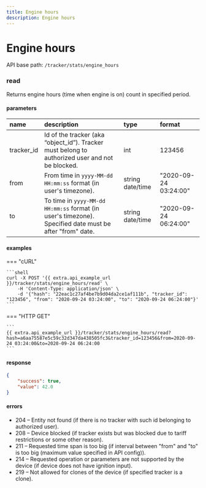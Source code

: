 ```yaml
---
title: Engine hours
description: Engine hours
---
```


# Engine hours

API base path: `/tracker/stats/engine_hours`

### read

Returns engine hours (time when engine is on) count in specified period.

#### parameters

| name | description | type| format |
| :------ | :------ | :----- | :----- |
| tracker_id | Id of the tracker (aka “object_id”). Tracker must belong to authorized user and not be blocked. | int | 123456 |
| from | From time in `yyyy-MM-dd HH:mm:ss` format (in user's timezone). | string date/time | "2020-09-24 03:24:00" |
| to | To time in `yyyy-MM-dd HH:mm:ss` format (in user's timezone). Specified date must be after "from" date. | string date/time | "2020-09-24 06:24:00" |

#### examples

=== "cURL"

    ```shell
    curl -X POST '{{ extra.api_example_url }}/tracker/stats/engine_hours/read' \
        -H 'Content-Type: application/json' \ 
        -d '{"hash": "22eac1c27af4be7b9d04da2ce1af111b", "tracker_id": "123456", "from": "2020-09-24 03:24:00", "to": "2020-09-24 06:24:00"}'
    ```

=== "HTTP GET"

    ```
    {{ extra.api_example_url }}/tracker/stats/engine_hours/read?hash=a6aa75587e5c59c32d347da438505fc3&tracker_id=123456&from=2020-09-24 03:24:00&to=2020-09-24 06:24:00
    ```

#### response

```json
{
    "success": true,
    "value": 42.0
}
```

#### errors

* 204 – Entity not found (if there is no tracker with such id belonging to authorized user).
* 208 – Device blocked (if tracker exists but was blocked due to tariff restrictions or some other reason).
* 211 – Requested time span is too big (if interval between "from" and "to" is too big (maximum value specified in API config)).
* 214 – Requested operation or parameters are not supported by the device (if device does not have ignition input).
* 219 – Not allowed for clones of the device (if specified tracker is a clone).
